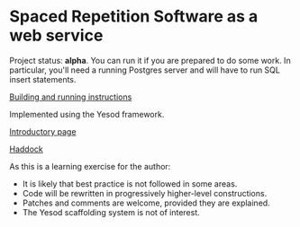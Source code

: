 Spaced Repetition Software as a web service
===========================================

Project status:  **alpha**.  You can run it if you are prepared to do some work.  In particular, you'll
need a running Postgres server and will have to run SQL insert statements.

[Building and running instructions](sandbox/README.md)

Implemented using the Yesod framework.

[Introductory page](http://www.landcroft.com/jackrose)

[Haddock](http://www.landcroft.com/jackrose/documentation/doc/html/JackRose/JackRose/index.html)

As this is a learning exercise for the author:
- It is likely that best practice is not followed in some areas.
- Code will be rewritten in progressively higher-level constructions.
- Patches and comments are welcome, provided they are explained.
- The Yesod scaffolding system is not of interest.
